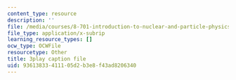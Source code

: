 ```yaml
---
content_type: resource
description: ''
file: /media/courses/8-701-introduction-to-nuclear-and-particle-physics-fall-2020/93613833411105d2b3e8f43ad8206340_HynldX56FHI.srt
file_type: application/x-subrip
learning_resource_types: []
ocw_type: OCWFile
resourcetype: Other
title: 3play caption file
uid: 93613833-4111-05d2-b3e8-f43ad8206340
---
```


